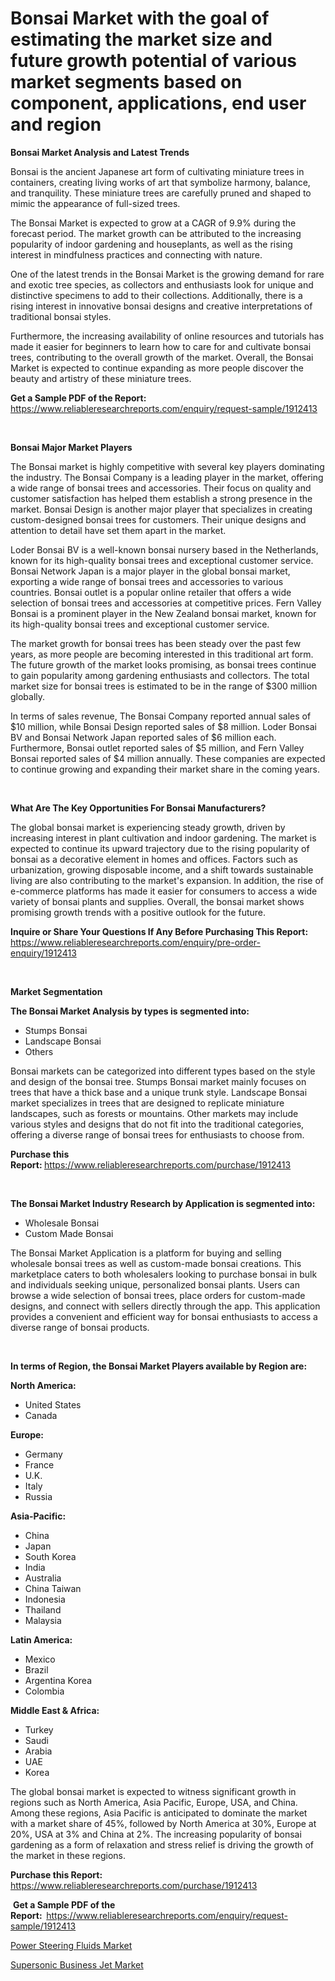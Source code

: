 <p><h1>Bonsai Market with the goal of estimating the market size and future growth potential of various market segments based on component, applications, end user and region</h1></p><p><strong>Bonsai Market Analysis and Latest Trends</strong></p>
<p><p>Bonsai is the ancient Japanese art form of cultivating miniature trees in containers, creating living works of art that symbolize harmony, balance, and tranquility. These miniature trees are carefully pruned and shaped to mimic the appearance of full-sized trees. </p><p>The Bonsai Market is expected to grow at a CAGR of 9.9% during the forecast period. The market growth can be attributed to the increasing popularity of indoor gardening and houseplants, as well as the rising interest in mindfulness practices and connecting with nature. </p><p>One of the latest trends in the Bonsai Market is the growing demand for rare and exotic tree species, as collectors and enthusiasts look for unique and distinctive specimens to add to their collections. Additionally, there is a rising interest in innovative bonsai designs and creative interpretations of traditional bonsai styles. </p><p>Furthermore, the increasing availability of online resources and tutorials has made it easier for beginners to learn how to care for and cultivate bonsai trees, contributing to the overall growth of the market. Overall, the Bonsai Market is expected to continue expanding as more people discover the beauty and artistry of these miniature trees.</p></p>
<p><strong>Get a Sample PDF of the Report:&nbsp;</strong> <a href="https://www.reliableresearchreports.com/enquiry/request-sample/1912413">https://www.reliableresearchreports.com/enquiry/request-sample/1912413</a></p>
<p>&nbsp;</p>
<p><strong>Bonsai Major Market Players</strong></p>
<p><p>The Bonsai market is highly competitive with several key players dominating the industry. The Bonsai Company is a leading player in the market, offering a wide range of bonsai trees and accessories. Their focus on quality and customer satisfaction has helped them establish a strong presence in the market. Bonsai Design is another major player that specializes in creating custom-designed bonsai trees for customers. Their unique designs and attention to detail have set them apart in the market.</p><p>Loder Bonsai BV is a well-known bonsai nursery based in the Netherlands, known for its high-quality bonsai trees and exceptional customer service. Bonsai Network Japan is a major player in the global bonsai market, exporting a wide range of bonsai trees and accessories to various countries. Bonsai outlet is a popular online retailer that offers a wide selection of bonsai trees and accessories at competitive prices. Fern Valley Bonsai is a prominent player in the New Zealand bonsai market, known for its high-quality bonsai trees and exceptional customer service.</p><p>The market growth for bonsai trees has been steady over the past few years, as more people are becoming interested in this traditional art form. The future growth of the market looks promising, as bonsai trees continue to gain popularity among gardening enthusiasts and collectors. The total market size for bonsai trees is estimated to be in the range of $300 million globally.</p><p>In terms of sales revenue, The Bonsai Company reported annual sales of $10 million, while Bonsai Design reported sales of $8 million. Loder Bonsai BV and Bonsai Network Japan reported sales of $6 million each. Furthermore, Bonsai outlet reported sales of $5 million, and Fern Valley Bonsai reported sales of $4 million annually. These companies are expected to continue growing and expanding their market share in the coming years.</p></p>
<p>&nbsp;</p>
<p><strong>What Are The Key Opportunities For Bonsai Manufacturers?</strong></p>
<p><p>The global bonsai market is experiencing steady growth, driven by increasing interest in plant cultivation and indoor gardening. The market is expected to continue its upward trajectory due to the rising popularity of bonsai as a decorative element in homes and offices. Factors such as urbanization, growing disposable income, and a shift towards sustainable living are also contributing to the market's expansion. In addition, the rise of e-commerce platforms has made it easier for consumers to access a wide variety of bonsai plants and supplies. Overall, the bonsai market shows promising growth trends with a positive outlook for the future.</p></p>
<p><strong>Inquire or Share Your Questions If Any Before Purchasing This Report:</strong> <a href="https://www.reliableresearchreports.com/enquiry/pre-order-enquiry/1912413">https://www.reliableresearchreports.com/enquiry/pre-order-enquiry/1912413</a></p>
<p>&nbsp;</p>
<p><strong>Market Segmentation</strong></p>
<p><strong>The Bonsai Market Analysis by types is segmented into:</strong></p>
<p><ul><li>Stumps Bonsai</li><li>Landscape Bonsai</li><li>Others</li></ul></p>
<p><p>Bonsai markets can be categorized into different types based on the style and design of the bonsai tree. Stumps Bonsai market mainly focuses on trees that have a thick base and a unique trunk style. Landscape Bonsai market specializes in trees that are designed to replicate miniature landscapes, such as forests or mountains. Other markets may include various styles and designs that do not fit into the traditional categories, offering a diverse range of bonsai trees for enthusiasts to choose from.</p></p>
<p><strong>Purchase this Report:&nbsp;</strong><a href="https://www.reliableresearchreports.com/purchase/1912413">https://www.reliableresearchreports.com/purchase/1912413</a></p>
<p>&nbsp;</p>
<p><strong>The Bonsai Market Industry Research by Application is segmented into:</strong></p>
<p><ul><li>Wholesale Bonsai</li><li>Custom Made Bonsai</li></ul></p>
<p><p>The Bonsai Market Application is a platform for buying and selling wholesale bonsai trees as well as custom-made bonsai creations. This marketplace caters to both wholesalers looking to purchase bonsai in bulk and individuals seeking unique, personalized bonsai plants. Users can browse a wide selection of bonsai trees, place orders for custom-made designs, and connect with sellers directly through the app. This application provides a convenient and efficient way for bonsai enthusiasts to access a diverse range of bonsai products.</p></p>
<p>&nbsp;</p>
<p><strong>In terms of Region, the Bonsai Market Players available by Region are:</strong></p>
<p>
    <p> <strong> North America: </strong>
        <ul>
            <li>United States</li>
            <li>Canada</li>
        </ul>
        </p> 
    <p> <strong> Europe: </strong>
        <ul>
            <li>Germany</li>
            <li>France</li>
            <li>U.K.</li>
            <li>Italy</li>
            <li>Russia</li>
        </ul>
        </p> 
    <p> <strong> Asia-Pacific: </strong>
        <ul>
            <li>China</li>
            <li>Japan</li>
            <li>South Korea</li>
            <li>India</li>
            <li>Australia</li>
            <li>China Taiwan</li>
            <li>Indonesia</li>
            <li>Thailand</li>
            <li>Malaysia</li>
        </ul>
        </p> 
    <p> <strong> Latin America: </strong>
        <ul>
            <li>Mexico</li>
            <li>Brazil</li>
            <li>Argentina Korea</li>
            <li>Colombia</li>
        </ul>
        </p> 
    <p> <strong> Middle East & Africa: </strong>
        <ul>
            <li>Turkey</li>
            <li>Saudi</li>
            <li>Arabia</li>
            <li>UAE</li>
            <li>Korea</li>
        </ul>
    </p>
    </p>
<p><p>The global bonsai market is expected to witness significant growth in regions such as North America, Asia Pacific, Europe, USA, and China. Among these regions, Asia Pacific is anticipated to dominate the market with a market share of 45%, followed by North America at 30%, Europe at 20%, USA at 3% and China at 2%. The increasing popularity of bonsai gardening as a form of relaxation and stress relief is driving the growth of the market in these regions.</p></p>
<p><strong>Purchase this Report: </strong><a href="https://www.reliableresearchreports.com/purchase/1912413">https://www.reliableresearchreports.com/purchase/1912413</a></p>
<p>&nbsp;<strong>Get a Sample PDF of the Report:&nbsp;&nbsp;</strong><a href="https://www.reliableresearchreports.com/enquiry/request-sample/1912413">https://www.reliableresearchreports.com/enquiry/request-sample/1912413</a></p>
<p><strong></strong></p>
<p><p><a href="https://pretty-mail-caf.notion.site/Power-Steering-Fluids-Market-Research-Report-Provides-Critical-Insights-that-can-help-Shape-Business-f02e56acdeb84d64954f967c0e19671a">Power Steering Fluids Market</a></p><p><a href="https://flame-sidecar-702.notion.site/Supersonic-Business-Jet-Market-Size-Evaluating-its-Market-Trends-Growth-and-Projections-2024-20-8b6a8b5c870340b89cc6068a4aa77660">Supersonic Business Jet Market</a></p></p>